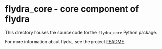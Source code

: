 # flydra_core - core component of flydra

This directory houses the source code for the `flydra_core` Python package.

For more information about flydra, see the project [README](../README.md).
